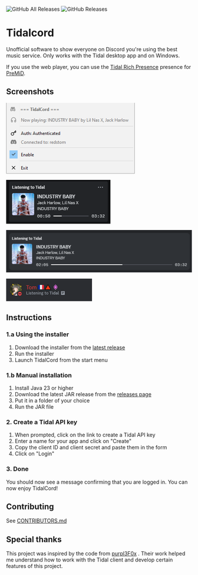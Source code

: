 ![GitHub All Releases](https://img.shields.io/github/downloads/RedsTom/Tidalcord/total?style=for-the-badge&logo=Tidal&label=Total%20downloads)
![GitHub Releases](https://img.shields.io/github/downloads/RedsTom/Tidalcord/latest/total?style=for-the-badge&logo=Tidal&label=Downloads%20on%20latest)
# Tidalcord
Unofficial software to show everyone on Discord you're using the best music service. 
Only works with the Tidal desktop app and on Windows.

If you use the web player, you can use the [Tidal Rich Presence](https://premid.app/store/presences/Tidal) 
presence for [PreMiD](https://premid.app/).

## Screenshots
![Screenshot](./assets/screenshot-appmenu.png)

![Screenshot](./assets/screenshot-onpopup.png)

![Screenshot](./assets/screenshot-onprofile.png)

![Screenshot](./assets/screenshot-onsidebar.png)

## Instructions
### 1.a Using the installer
1. Download the installer from the [latest release](https://github.com/RedsTom/Tidalcord/releases/latest)
2. Run the installer
3. Launch TidalCord from the start menu

### 1.b Manual installation
1. Install Java 23 or higher
2. Download the latest JAR release from the [releases page](https://github.com/RedsTom/Tidalcord/releases/latest)
3. Put it in a folder of your choice
4. Run the JAR file

### 2. Create a Tidal API key
1. When prompted, click on the link to create a Tidal API key
2. Enter a name for your app and click on "Create"
3. Copy the client ID and client secret and paste them in the form
4. Click on "Login"

### 3. Done
You should now see a message confirming that you are logged in.
You can now enjoy TidalCord!

## Contributing
See [CONTRIBUTORS.md]()

## Special thanks
This project was inspired by the code from [purpl3F0x](https://github.com/purpl3F0x/) . Their work helped me understand
how to work with the Tidal client and develop certain features of this project.